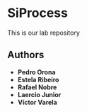 # SiProcess

This is our lab repository

## Authors

* **Pedro Orona** 
* **Estela Ribeiro** 
* **Rafael Nobre**
* **Laercio Junior**
* **Víctor Varela** 


